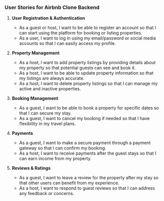 ### User Stories for Airbnb Clone Backend

1. **User Registration & Authentication**
   - As a guest or host, I want to be able to register an account so that I can start using the platform for booking or listing properties.
   - As a user, I want to log in using my email/password or social media accounts so that I can easily access my profile.

2. **Property Management**
   - As a host, I want to add property listings by providing details about my property so that potential guests can see and book it.
   - As a host, I want to be able to update property information so that my listings are always accurate.
   - As a host, I want to delete property listings so that I can manage my active and inactive properties.

3. **Booking Management**
   - As a guest, I want to be able to book a property for specific dates so that I can secure my stay.
   - As a guest, I want to cancel my booking if needed so that I have flexibility in my travel plans.

4. **Payments**
   - As a guest, I want to make a secure payment through a payment gateway so that I can confirm my booking.
   - As a host, I want to receive payments after the guest stays so that I can earn income from my property.

5. **Reviews & Ratings**
   - As a guest, I want to leave a review for the property after my stay so that other users can benefit from my experience.
   - As a host, I want to respond to guest reviews so that I can address any feedback or concerns.


